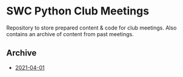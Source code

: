 # SWC Python Club Meetings

Repository to store prepared content & code for club meetings. Also contains an archive of content from past meetings.

## Archive

-   [2021-04-01](./meetings/2021-04-01)

